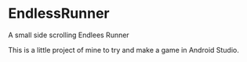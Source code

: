 # EndlessRunner
A small side scrolling Endlees Runner

This is a little project of mine to try and make a game in Android Studio.
